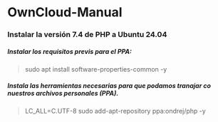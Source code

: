 # OwnCloud-Manual

### Instalar la versión 7.4 de PHP a Ubuntu 24.04

##### Instalar los requisitos previs para el PPA:
> sudo apt install software-properties-common -y

##### Instala las herramientas necesarias para que podamos tranajar co nuestros archivos personales (PPA).
> LC_ALL=C.UTF-8 sudo add-apt-repository ppa:ondrej/php -y

#####
